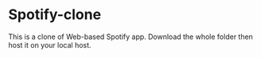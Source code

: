 # Spotify-clone
This is a clone of Web-based Spotify app.
Download the whole  folder then  host it on your local host.
